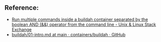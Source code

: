 ## Reference:

- [Run multiple commands inside a buildah container separated by the boolean AND (&&) operator from the command line - Unix & Linux Stack Exchange](https://unix.stackexchange.com/questions/626150/run-multiple-commands-inside-a-buildah-container-separated-by-the-boolean-and)
- [buildah/01-intro.md at main · containers/buildah · GitHub](https://github.com/containers/buildah/blob/main/docs/tutorials/01-intro.md)